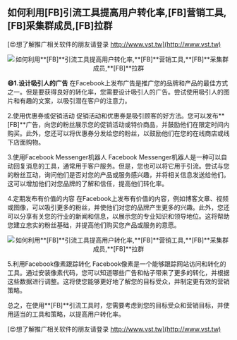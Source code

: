 ## **如何利用**[FB]**引流工具提高用户转化率,**[FB]**营销工具,**[FB]**采集群成员,**[FB]**拉群**

[😍想了解推广相关软件的朋友请登录 http://www.vst.tw](http://www.vst.tw)

 <center><img src="https://vst.tw/MP4/tuiguang/png/8.png" alt="如何利用**[FB]**引流工具提高用户转化率,**[FB]**营销工具,**[FB]**采集群成员,**[FB]**拉群"></center>

**😄1.设计吸引人的广告**
在Facebook上发布广告是推广您的品牌和产品的最佳方式之一。但是要获得良好的转化率，您需要设计吸引人的广告。尝试使用吸引人的图片和有趣的文案，以吸引潜在客户的注意力。

2.使用优惠券或促销活动
促销活动和优惠券是吸引顾客的好方法。您可以发布**[FB]**广告，向您的粉丝展示您的促销活动或特价商品，并鼓励他们在限定时间内购买。此外，您还可以将优惠券分发给您的粉丝，以鼓励他们在您的在线商店或线下店面购物。

3.使用Facebook Messenger机器人
Facebook Messenger机器人是一种可以自动回复消息的工具，通常用于客户服务。但是，您也可以将它用于引流。尝试与您的粉丝互动，询问他们是否对您的产品或服务感兴趣，并将相关信息发送给他们。这可以增加他们对您品牌的了解和信任，提高他们转化率。

4.定期发布有价值的内容
在Facebook上发布有价值的内容，例如博客文章、视频或图像，可以吸引更多的粉丝，并使他们对您的品牌产生更多的兴趣。此外，您还可以分享有关您的行业的新闻和信息，以展示您的专业知识和领导地位。这将帮助您建立忠实的粉丝基础，并提高他们购买您产品或服务的意愿。

 <center><img src="https://vst.tw/MP4/tuiguang/png/4.png" alt="如何利用**[FB]**引流工具提高用户转化率,**[FB]**营销工具,**[FB]**采集群成员,**[FB]**拉群"></center>

5.利用Facebook像素跟踪转化
Facebook像素是一个能够跟踪网站访问和转化的工具。通过安装像素代码，您可以知道哪些广告和帖子带来了更多的转化，并根据这些数据进行调整。这将使您能够更好地了解您的目标受众，并制定更有效的营销策略。

总之，在使用**[FB]**引流工具时，您需要考虑到您的目标受众和营销目标，并使用适当的工具和策略，以提高用户转化率。

[😍想了解推广相关软件的朋友请登录 http://www.vst.tw](http://www.vst.tw)



